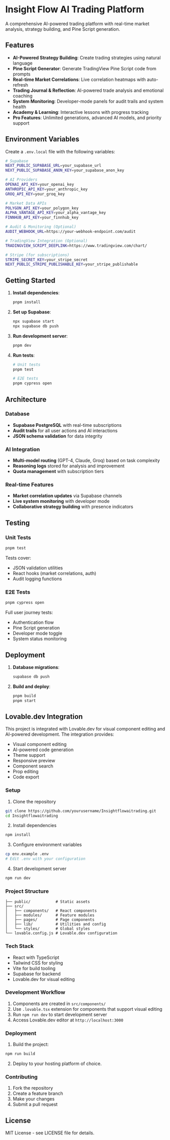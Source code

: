 # Insight Flow AI Trading Platform

A comprehensive AI-powered trading platform with real-time market analysis, strategy building, and Pine Script generation.

## Features

- **AI-Powered Strategy Building**: Create trading strategies using natural language
- **Pine Script Generator**: Generate TradingView Pine Script code from prompts
- **Real-time Market Correlations**: Live correlation heatmaps with auto-refresh
- **Trading Journal & Reflection**: AI-powered trade analysis and emotional coaching
- **System Monitoring**: Developer-mode panels for audit trails and system health
- **Academy & Learning**: Interactive lessons with progress tracking
- **Pro Features**: Unlimited generations, advanced AI models, and priority support

## Environment Variables

Create a `.env.local` file with the following variables:

```bash
# Supabase
NEXT_PUBLIC_SUPABASE_URL=your_supabase_url
NEXT_PUBLIC_SUPABASE_ANON_KEY=your_supabase_anon_key

# AI Providers
OPENAI_API_KEY=your_openai_key
ANTHROPIC_API_KEY=your_anthropic_key
GROQ_API_KEY=your_groq_key

# Market Data APIs
POLYGON_API_KEY=your_polygon_key
ALPHA_VANTAGE_API_KEY=your_alpha_vantage_key
FINNHUB_API_KEY=your_finnhub_key

# Audit & Monitoring (Optional)
AUDIT_WEBHOOK_URL=https://your-webhook-endpoint.com/audit

# TradingView Integration (Optional)
TRADINGVIEW_SCRIPT_DEEPLINK=https://www.tradingview.com/chart/

# Stripe (for subscriptions)
STRIPE_SECRET_KEY=your_stripe_secret
NEXT_PUBLIC_STRIPE_PUBLISHABLE_KEY=your_stripe_publishable
```

## Getting Started

1. **Install dependencies**:
   ```bash
   pnpm install
   ```

2. **Set up Supabase**:
   ```bash
   npx supabase start
   npx supabase db push
   ```

3. **Run development server**:
   ```bash
   pnpm dev
   ```

4. **Run tests**:
   ```bash
   # Unit tests
   pnpm test
   
   # E2E tests
   pnpm cypress open
   ```

## Architecture

### Database
- **Supabase PostgreSQL** with real-time subscriptions
- **Audit trails** for all user actions and AI interactions
- **JSON schema validation** for data integrity

### AI Integration
- **Multi-model routing** (GPT-4, Claude, Groq) based on task complexity
- **Reasoning logs** stored for analysis and improvement
- **Quota management** with subscription tiers

### Real-time Features
- **Market correlation updates** via Supabase channels
- **Live system monitoring** with developer mode
- **Collaborative strategy building** with presence indicators

## Testing

### Unit Tests
```bash
pnpm test
```
Tests cover:
- JSON validation utilities
- React hooks (market correlations, auth)
- Audit logging functions

### E2E Tests
```bash
pnpm cypress open
```
Full user journey tests:
- Authentication flow
- Pine Script generation
- Developer mode toggle
- System status monitoring

## Deployment

1. **Database migrations**:
   ```bash
   supabase db push
   ```

2. **Build and deploy**:
   ```bash
   pnpm build
   pnpm start
   ```

## Lovable.dev Integration

This project is integrated with Lovable.dev for visual component editing and AI-powered development. The integration provides:

- Visual component editing
- AI-powered code generation
- Theme support
- Responsive preview
- Component search
- Prop editing
- Code export

### Setup

1. Clone the repository
```bash
git clone https://github.com/yourusername/Insightflowaitrading.git
cd Insightflowaitrading
```

2. Install dependencies
```bash
npm install
```

3. Configure environment variables
```bash
cp env.example .env
# Edit .env with your configuration
```

4. Start development server
```bash
npm run dev
```

### Project Structure

```
├── public/           # Static assets
├── src/
│   ├── components/   # React components
│   ├── modules/      # Feature modules
│   ├── pages/        # Page components
│   ├── lib/          # Utilities and config
│   └── styles/       # Global styles
└── lovable.config.js # Lovable.dev configuration
```

### Tech Stack

- React with TypeScript
- Tailwind CSS for styling
- Vite for build tooling
- Supabase for backend
- Lovable.dev for visual editing

### Development Workflow

1. Components are created in `src/components/`
2. Use `.lovable.tsx` extension for components that support visual editing
3. Run `npm run dev` to start development server
4. Access Lovable.dev editor at `http://localhost:3000`

### Deployment

1. Build the project:
```bash
npm run build
```

2. Deploy to your hosting platform of choice.

### Contributing

1. Fork the repository
2. Create a feature branch
3. Make your changes
4. Submit a pull request

## License

MIT License - see LICENSE file for details.
